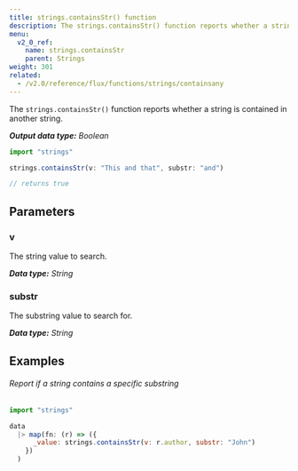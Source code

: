 ```yaml
---
title: strings.containsStr() function
description: The strings.containsStr() function reports whether a string is contained in another string.
menu:
  v2_0_ref:
    name: strings.containsStr
    parent: Strings
weight: 301
related:
  - /v2.0/reference/flux/functions/strings/containsany
---
```


The `strings.containsStr()` function reports whether a string is contained in another string.

_**Output data type:** Boolean_

```js
import "strings"

strings.containsStr(v: "This and that", substr: "and")

// returns true
```

## Parameters

### v
The string value to search.

_**Data type:** String_

### substr
The substring value to search for.

_**Data type:** String_

## Examples

###### Report if a string contains a specific substring
```js
import "strings"

data
  |> map(fn: (r) => ({
      _value: strings.containsStr(v: r.author, substr: "John")
    })
  )
```
